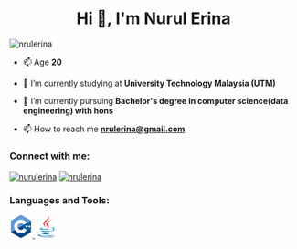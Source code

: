 <h1 align="center">Hi 👋, I'm Nurul Erina</h1>
<p align="left"> <img src="https://komarev.com/ghpvc/?username=nrulerina&label=Profile%20views&color=0e75b6&style=flat" alt="nrulerina" /> </p>

- 📫 Age **20**

- 🔭 I’m currently studying at **University Technology Malaysia (UTM)**

- 🌱 I’m currently pursuing **Bachelor's degree in computer science(data engineering) with hons**

- 📫 How to reach me **nrulerina@gmail.com**

<h3 align="left">Connect with me:</h3>
<p align="left">
<a href="https://www.linkedin.com/in/nurul-erina-343296262/" target="blank"><img align="center" src="https://raw.githubusercontent.com/rahuldkjain/github-profile-readme-generator/master/src/images/icons/Social/linked-in-alt.svg" alt="nurulerina" height="30" width="40" /></a>
<a href="https://www.instagram.com/nrulerina/" target="blank"><img align="center" src="https://raw.githubusercontent.com/rahuldkjain/github-profile-readme-generator/master/src/images/icons/Social/instagram.svg" alt="nrulerina" height="30" width="40" /></a>
</p>

<h3 align="left">Languages and Tools:</h3>
<p align="left"> <a href="https://www.w3schools.com/cpp/" target="_blank" rel="noreferrer"> <img src="https://raw.githubusercontent.com/devicons/devicon/master/icons/cplusplus/cplusplus-original.svg" alt="cplusplus" width="40" height="40"/> </a> <a href="https://www.java.com" target="_blank" rel="noreferrer"> <img src="https://raw.githubusercontent.com/devicons/devicon/master/icons/java/java-original.svg" alt="java" width="40" height="40"/> </a> </p>




